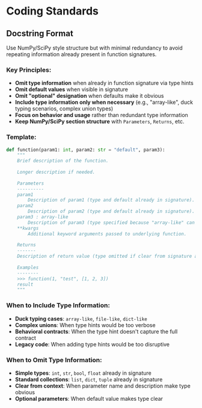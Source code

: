 # Coding Standards

## Docstring Format

Use NumPy/SciPy style structure but with minimal redundancy to avoid repeating information already present in function signatures.

### Key Principles:
- **Omit type information** when already in function signature via type hints
- **Omit default values** when visible in signature  
- **Omit "optional" designation** when defaults make it obvious
- **Include type information only when necessary** (e.g., "array-like", duck typing scenarios, complex union types)
- **Focus on behavior and usage** rather than redundant type information
- **Keep NumPy/SciPy section structure** with `Parameters`, `Returns`, etc.

### Template:
```python
def function(param1: int, param2: str = "default", param3):
    """
    Brief description of the function.
    
    Longer description if needed.
    
    Parameters
    ----------
    param1
        Description of param1 (type and default already in signature).
    param2  
        Description of param2 (type and default already in signature).
    param3 : array-like
        Description of param3 (type specified because "array-like" can't be in signature).
    **kwargs
        Additional keyword arguments passed to underlying function.
    
    Returns
    -------
    Description of return value (type omitted if clear from signature annotation).
    
    Examples
    --------
    >>> function(1, "test", [1, 2, 3])
    result
    """
```

### When to Include Type Information:
- **Duck typing cases**: `array-like`, `file-like`, `dict-like`
- **Complex unions**: When type hints would be too verbose
- **Behavioral contracts**: When the type hint doesn't capture the full contract
- **Legacy code**: When adding type hints would be too disruptive

### When to Omit Type Information:
- **Simple types**: `int`, `str`, `bool`, `float` already in signature
- **Standard collections**: `list`, `dict`, `tuple` already in signature  
- **Clear from context**: When parameter name and description make type obvious
- **Optional parameters**: When default value makes type clear
